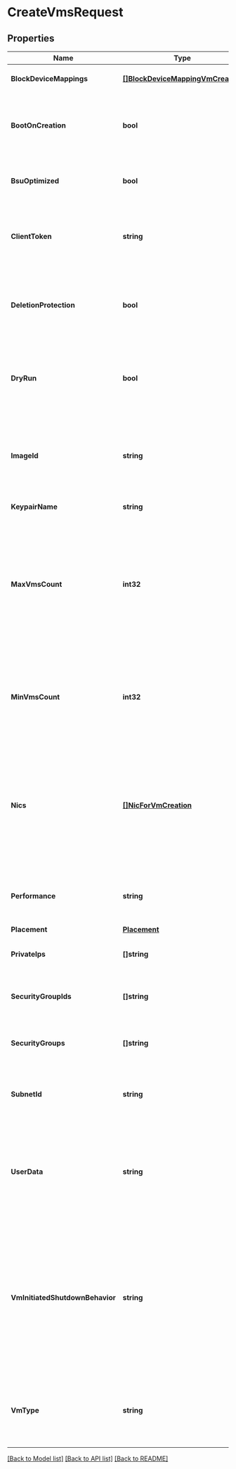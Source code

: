 # CreateVmsRequest

## Properties

Name | Type | Description | Notes
------------ | ------------- | ------------- | -------------
**BlockDeviceMappings** | [**[]BlockDeviceMappingVmCreation**](BlockDeviceMappingVmCreation.md) | One or more block device mappings. | [optional] 
**BootOnCreation** | **bool** | By default or if true, the VM is started on creation. If false, the VM is stopped on creation. | [optional] 
**BsuOptimized** | **bool** | If true, the VM is created with optimized BSU I/O. | [optional] 
**ClientToken** | **string** | A unique identifier which enables you to manage the idempotency. | [optional] 
**DeletionProtection** | **bool** | If true, you cannot terminate the VM using Cockpit, the CLI or the API. If false, you can. | [optional] 
**DryRun** | **bool** | If true, checks whether you have the required permissions to perform the action. | [optional] 
**ImageId** | **string** | The ID of the OMI used to create the VM. You can find the list of OMIs by calling the [ReadImages](#readimages) method. | 
**KeypairName** | **string** | The name of the keypair. | [optional] 
**MaxVmsCount** | **int32** | The maximum number of VMs you want to create. If all the VMs cannot be created, the largest possible number of VMs above MinVmsCount is created. | [optional] 
**MinVmsCount** | **int32** | The minimum number of VMs you want to create. If this number of VMs cannot be created, no VMs are created. | [optional] 
**Nics** | [**[]NicForVmCreation**](NicForVmCreation.md) | One or more NICs. If you specify this parameter, you must define one NIC as the primary network interface of the VM with &#x60;0&#x60; as its device number. | [optional] 
**Performance** | **string** | The performance of the VM (&#x60;medium&#x60; \\| &#x60;high&#x60; \\|  &#x60;highest&#x60;). | [optional] [default to PERFORMANCE_HIGH]
**Placement** | [**Placement**](Placement.md) |  | [optional] 
**PrivateIps** | **[]string** | One or more private IP addresses of the VM. | [optional] 
**SecurityGroupIds** | **[]string** | One or more IDs of security group for the VMs. | [optional] 
**SecurityGroups** | **[]string** | One or more names of security groups for the VMs. | [optional] 
**SubnetId** | **string** | The ID of the Subnet in which you want to create the VM. | [optional] 
**UserData** | **string** | Data or script used to add a specific configuration to the VM. It must be Base64-encoded and is limited to 500 kibibytes (KiB). | [optional] 
**VmInitiatedShutdownBehavior** | **string** | The VM behavior when you stop it. By default or if set to &#x60;stop&#x60;, the VM stops. If set to &#x60;restart&#x60;, the VM stops then automatically restarts. If set to &#x60;terminate&#x60;, the VM stops and is terminated. | [optional] 
**VmType** | **string** | The type of VM (&#x60;t2.small&#x60; by default).&lt;br /&gt; For more information, see [Instance Types](https://wiki.outscale.net/display/EN/Instance+Types). | [optional] 

[[Back to Model list]](../README.md#documentation-for-models) [[Back to API list]](../README.md#documentation-for-api-endpoints) [[Back to README]](../README.md)


